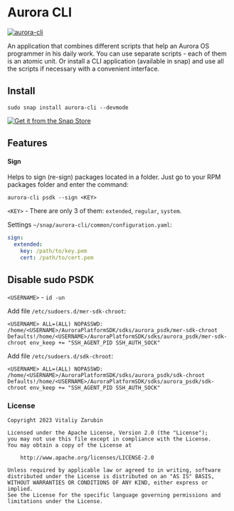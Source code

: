 # Aurora CLI

[![aurora-cli](https://snapcraft.io/aurora-cli/badge.svg)](https://snapcraft.io/aurora-cli)

An application that combines different scripts that help an Aurora OS programmer in his daily work. You can use separate scripts - each of them is an atomic unit. Or install a CLI application (available in snap) and use all the scripts if necessary with a convenient interface.

## Install

```
sudo snap install aurora-cli --devmode
```

[![Get it from the Snap Store](https://snapcraft.io/static/images/badges/en/snap-store-black.svg)](https://snapcraft.io/aurora-cli)

## Features

#### Sign

Helps to sign (re-sign) packages located in a folder. Just go to your RPM packages folder and enter the command:

```
aurora-cli psdk --sign <KEY>
```

`<KEY>` - There are only 3 of them: `extended`, `regular`, `system`. 

Settings `~/snap/aurora-cli/common/configuration.yaml`:

```yaml
sign:
  extended:
    key: /path/to/key.pem
    cert: /path/to/cert.pem
```

## Disable sudo PSDK

`<USERNAME>` - `id -un`

Add file `/etc/sudoers.d/mer-sdk-chroot`:

```
<USERNAME> ALL=(ALL) NOPASSWD: /home/<USERNAME>/AuroraPlatformSDK/sdks/aurora_psdk/mer-sdk-chroot  
Defaults!/home/<USERNAME>/AuroraPlatformSDK/sdks/aurora_psdk/mer-sdk-chroot env_keep += "SSH_AGENT_PID SSH_AUTH_SOCK"  
```

Add file `/etc/sudoers.d/sdk-chroot`:

```
<USERNAME> ALL=(ALL) NOPASSWD: /home/<USERNAME>/AuroraPlatformSDK/sdks/aurora_psdk/sdk-chroot  
Defaults!/home/<USERNAME>/AuroraPlatformSDK/sdks/aurora_psdk/sdk-chroot env_keep += "SSH_AGENT_PID SSH_AUTH_SOCK"  
```

### License

```
Copyright 2023 Vitaliy Zarubin

Licensed under the Apache License, Version 2.0 (the "License");
you may not use this file except in compliance with the License.
You may obtain a copy of the License at

    http://www.apache.org/licenses/LICENSE-2.0

Unless required by applicable law or agreed to in writing, software
distributed under the License is distributed on an "AS IS" BASIS,
WITHOUT WARRANTIES OR CONDITIONS OF ANY KIND, either express or implied.
See the License for the specific language governing permissions and
limitations under the License.
```
